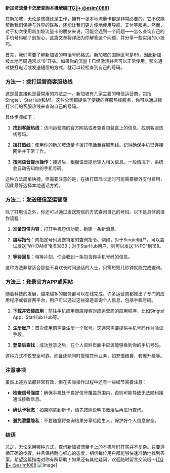 **新加坡流量卡怎麽查詢本機號碼[[TG💪+ @esim1088](https://t.me/s/esim1088)]**

在新加坡，无论是旅游还是工作，拥有一张本地流量卡都是非常必要的。它不仅能帮助我们保持与外界的联系，还能让我们更方便地使用导航、支付等服务。然而，对于初次使用新加坡流量卡的朋友来说，可能会遇到一个问题——怎么查询自己的手机号码呢？别担心，这篇文章将详细为你解答这个问题，并分享一些实用的小技巧。

首先，我们需要了解新加坡的电话号码格式。新加坡的国际区号是65，因此新加坡本地号码通常以“6”开头。如果你的流量卡已经激活并且可以正常使用，那么通过拨打电话或发送短信的方式，就可以轻松查到自己的号码。

### 方法一：拨打运营商客服热线

这是最直接也是最常用的方法之一。新加坡有几家主要的电信运营商，包括Singtel、StarHub和M1。这些公司都提供了便捷的客服热线服务，你可以通过拨打它们的客服热线来查询自己的号码。

具体步骤如下：

1. **找到客服热线**：访问运营商的官方网站或者查看包装盒上的信息，找到客服热线号码。
   
2. **拨打热线**：使用你的新加坡流量卡拨打电话至客服热线。记得确保手机已连接网络并正常工作。

3. **按照语音提示操作**：接通后，根据语音提示输入相关信息。一般情况下，系统会自动告知你的手机号码。

这种方法简单快捷，但需要注意的是，在拨打国际长途时可能需要额外支付费用，因此最好选择本地通话方式。

### 方法二：发送短信至运营商

除了打电话之外，你还可以通过发送短信的方式查询自己的号码。以下是具体的操作流程：

1. **准备短信内容**：打开手机短信功能，新建一条新消息。

2. **编写指令**：向指定号码发送特定的查询指令。例如，对于Singtel用户，可以尝试发送“WHOAMI”到63833；对于StarHub用户，则可以发送“INFO”到168。

3. **等待回复**：稍等片刻，你会收到一条包含你手机号码的信息。

这种方法非常适合那些不喜欢长时间通话的人士，只需短短几秒钟就能完成查询。

### 方法三：登录官方APP或网站

随着科技的发展，越来越多的服务都可以在线完成。许多运营商都推出了专门的应用程序或者官网平台，用户可以通过这些渠道查询个人信息，包括手机号码。

1. **下载并安装应用**：前往手机应用商店搜索对应运营商的应用程序，比如Singtel App、StarHub Hub等。

2. **注册账户**：首次使用前需要注册一个账号，这通常需要提供手机号码作为验证手段。

3. **登录后查找**：成功登录之后，在个人资料页面中应该能够看到你的手机号码。

这种方式不仅安全可靠，而且还能同时管理其他业务，如充值缴费、套餐升级等。

### 注意事项

虽然上述方法都非常有效，但在实际操作过程中还有一些细节需要注意：

- **检查信号强度**：确保手机处于良好信号覆盖范围内，否则可能导致无法顺利接通或接收信息。
  
- **确认卡状态**：如果刚拿到新卡，请先按照说明书激活后再进行查询。

- **避免泄露隐私**：不要随意将查询结果分享给陌生人，保护好个人信息安全。

### 结语

总之，无论采用哪种方式，查询新加坡流量卡上的本机号码其实并不复杂。只要遵循正确的步骤，并且保持耐心细心的态度，相信每位用户都能够快速准确地找到答案。希望这篇指南对你有所帮助！如果还有其他疑问，欢迎随时留言交流哦～[[TG💪+ @esim1088](https://t.me/s/esim1088) ![Image](https://i.postimg.cc/4NQfJmqS/Snipaste-2025-05-13-00-14-12.png)]